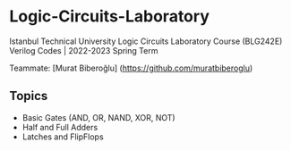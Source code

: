 # Logic-Circuits-Laboratory

Istanbul Technical University Logic Circuits Laboratory Course (BLG242E) Verilog Codes | 2022-2023 Spring Term

Teammate: [Murat Biberoğlu] (https://github.com/muratbiberoglu) 
  
## Topics

- Basic Gates (AND, OR, NAND, XOR, NOT)
- Half and Full Adders
- Latches and FlipFlops

  
